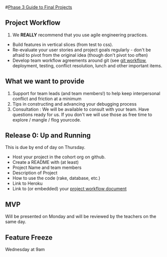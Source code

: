 #[Phase 3 Guide to Final Projects](https://github.com/fence-lizards-2014/phase-3-guide/tree/master/final-project-directions)

## Project Workflow

1. We **REALLY** recommend that you use agile engineering practices.
  * Build features in vertical slices (from test to css).
  * Re-evaluate your user stories and project goals regularly - don't be afraid to pivot from the original idea (though don't pivot too often)
  * Develop team workflow agreements around git (see [git workflow](../../git-workflow.md), deployment,  testing, conflict resolution, lunch and other important items.


## What we want to provide

1.  Support for team leads (and team members!) to help keep interpersonal
conflict and friction at a minimum
1.  Tips in constructing and advancing your debugging process
1. Consultation :  We will be available to consult with your team.  Have questions ready for us. If you don't we will use those as free time to explore / mangle / flog yourcode.

## Release 0: Up and Running

This is due by end of day on Thursday.

* Host your project in the cohort org on github.
* Create a README with (at least)
 * Project Name and team members
 * Description of Project
 * How to use the code (rake, database, etc.)
 * Link to Heroku
 * Link to (or embedded) your [project workflow document](project-workflow.md)

## MVP

Will be presented on Monday and will be reviewed by the teachers on the same
day.

## Feature Freeze

Wednesday at 9am
